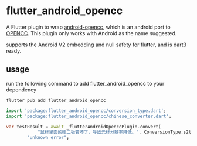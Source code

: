 # flutter_android_opencc

A Flutter plugin to wrap [android-opencc](https://github.com/qichuan/android-opencc), which is an android port to [OPENCC](https://github.com/BYVoid/OpenCC).
This plugin only works with Android as the name suggested.

supports the Android V2 embedding and null safety for flutter, and is dart3 ready.

## usage

run the following command to add flutter_android_opencc to your dependency

```console
flutter pub add flutter_android_opencc
```

```dart
import 'package:flutter_android_opencc/conversion_type.dart';
import 'package:flutter_android_opencc/chinese_converter.dart';

var testResult = await _flutterAndroidOpenccPlugin.convert(
            "鼠标里面的硅二极管坏了，导致光标分辨率降低。", ConversionType.s2twp) ??
        "unknown error";
```
